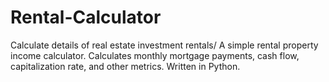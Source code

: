 # Rental-Calculator
Calculate details of real estate investment rentals/
A simple rental property income calculator. Calculates monthly mortgage payments, cash flow, capitalization rate, and other metrics. Written in Python.
